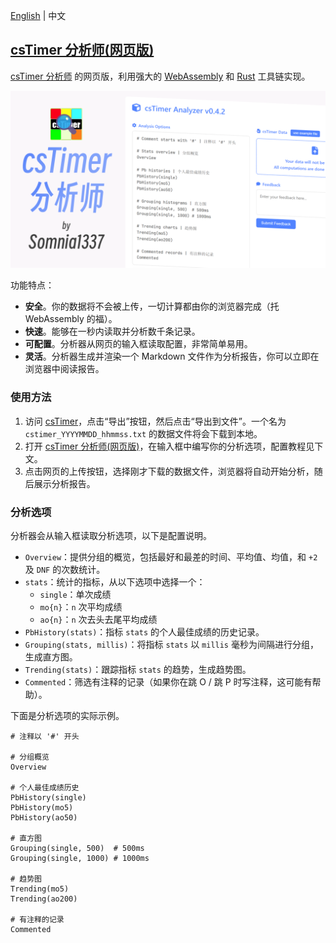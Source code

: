 [English](https://github.com/Somnia1337/csTimer-Analyzer-web/blob/main/README.md) | 中文

## [csTimer 分析师(网页版)](https://somnia1337.github.io/csTimer-Analyzer-web/)

[csTimer 分析师](https://github.com/Somnia1337/csTimer-Analyzer) 的网页版，利用强大的 [WebAssembly](https://developer.mozilla.org/zh-CN/docs/WebAssembly) 和 [Rust](https://www.rust-lang.org/zh-CN) 工具链实现。

<div align=center>
  <img src="./assets/csTimer-Analyzer-ZH.png">
</div>

功能特点：

- **安全**。你的数据将不会被上传，一切计算都由你的浏览器完成（托 WebAssembly 的福）。
- **快速**。能够在一秒内读取并分析数千条记录。
- **可配置**。分析器从网页的输入框读取配置，非常简单易用。
- **灵活**。分析器生成并渲染一个 Markdown 文件作为分析报告，你可以立即在浏览器中阅读报告。

### 使用方法

1. 访问 [csTimer](https://www.cstimer.net/)，点击“导出”按钮，然后点击“导出到文件”。一个名为 `cstimer_YYYYMMDD_hhmmss.txt` 的数据文件将会下载到本地。
2. 打开 [csTimer 分析师(网页版)](https://somnia1337.github.io/csTimer-Analyzer-web/)，在输入框中编写你的分析选项，配置教程见下文。
3. 点击网页的上传按钮，选择刚才下载的数据文件，浏览器将自动开始分析，随后展示分析报告。

### 分析选项

分析器会从输入框读取分析选项，以下是配置说明。

- `Overview`：提供分组的概览，包括最好和最差的时间、平均值、均值，和 `+2` 及 `DNF` 的次数统计。
- `stats`：统计的指标，从以下选项中选择一个：
  - `single`：单次成绩
  - `mo{n}`：`n` 次平均成绩
  - `ao{n}`：`n` 次去头去尾平均成绩
- `PbHistory(stats)`：指标 `stats` 的个人最佳成绩的历史记录。
- `Grouping(stats, millis)`：将指标 `stats` 以 `millis` 毫秒为间隔进行分组，生成直方图。
- `Trending(stats)`：跟踪指标 `stats` 的趋势，生成趋势图。
- `Commented`：筛选有注释的记录（如果你在跳 O / 跳 P 时写注释，这可能有帮助）。

下面是分析选项的实际示例。

```text
# 注释以 '#' 开头

# 分组概览
Overview

# 个人最佳成绩历史
PbHistory(single)
PbHistory(mo5)
PbHistory(ao50)

# 直方图
Grouping(single, 500)  # 500ms
Grouping(single, 1000) # 1000ms

# 趋势图
Trending(mo5)
Trending(ao200)

# 有注释的记录
Commented
```
